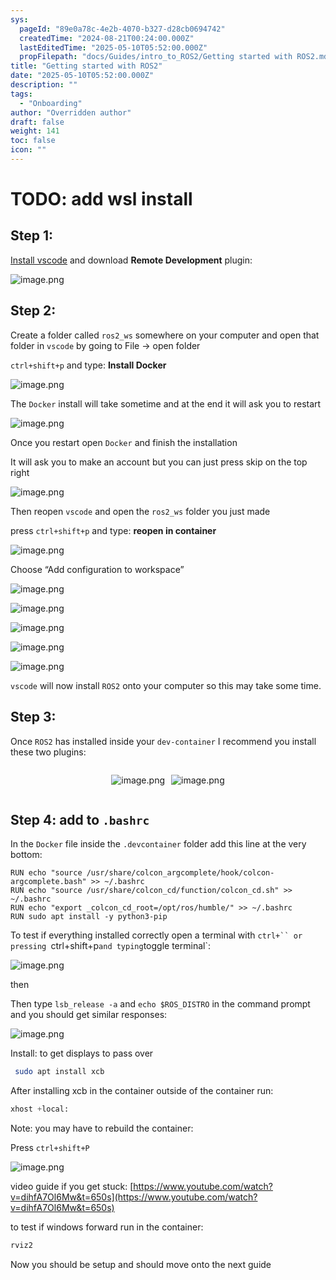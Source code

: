 ```yaml
---
sys:
  pageId: "89e0a78c-4e2b-4070-b327-d28cb0694742"
  createdTime: "2024-08-21T00:24:00.000Z"
  lastEditedTime: "2025-05-10T05:52:00.000Z"
  propFilepath: "docs/Guides/intro_to_ROS2/Getting started with ROS2.md"
title: "Getting started with ROS2"
date: "2025-05-10T05:52:00.000Z"
description: ""
tags:
  - "Onboarding"
author: "Overridden author"
draft: false
weight: 141
toc: false
icon: ""
---
```


# TODO: add wsl install

## Step 1:

[Install vscode](https://code.visualstudio.com/download) and download **Remote Development** plugin:

![image.png](https://prod-files-secure.s3.us-west-2.amazonaws.com/d518164a-d88e-44d1-a4ee-3adb3bd8bce0/efb52993-1881-4a40-b95e-6f020334f022/image.png?X-Amz-Algorithm=AWS4-HMAC-SHA256&X-Amz-Content-Sha256=UNSIGNED-PAYLOAD&X-Amz-Credential=ASIAZI2LB466XWIYTIG5%2F20250710%2Fus-west-2%2Fs3%2Faws4_request&X-Amz-Date=20250710T024422Z&X-Amz-Expires=3600&X-Amz-Security-Token=IQoJb3JpZ2luX2VjEKv%2F%2F%2F%2F%2F%2F%2F%2F%2F%2FwEaCXVzLXdlc3QtMiJIMEYCIQDdAuRG4izwZqudXl6KetxGwcroVgq4M0EOmouQIkAIJQIhAJs4LTSg18YP1bvLmZNJCnEawesEt521vp0rSuvioBTLKogECLT%2F%2F%2F%2F%2F%2F%2F%2F%2F%2FwEQABoMNjM3NDIzMTgzODA1IgzjByqDHvgARoos9%2Boq3AM%2FZsLRZRzd1JOub7g7oIq7Irx8qU5p46JOnLG%2FOrLklHh3Neatxw%2BvImTMFvkecT7syN4KHoHV8L%2BxIh8QyGZS05uSGlm0jZ3g77ZWt8eLCT57LZ9WlfPoNK4gKBFjF6y1yYH3XnGFVTAWknEPJytAp7B4AoFNK3dKioYowyQxN9zigETjywJLBiJemTv2wXtbALGdixKOoqbGdf0dwKh9MiXX89ADMTqmmnQuKbreZfNu5uLnLR8YPJdLFvLeIKFdsw5FHQjoXk4ferjMvNkySxvgS2GBfP5BGf3MtkFMTJkCg8GUyWiWrsN0R8hPMAoMEn%2BTk67JONysg2bRmWLxXyN45CZMh53OOCv%2FS%2BWFoncqZPbwf0fKRoEd%2BVXZf1J23PnraiY8pfNPm6%2FbkGRBEZr%2BR4Z%2BSF5RQI%2BBVdjRhGurcDsuytRr0NdwewrCVomAixdsqNe9yXcT65q6%2FzBJnlB21O5iIt1%2FM1TQzRN3H3PWHViB8fvfyyjiE7anczsXqL3702nXsZIhOC%2FperE3If92IdLl9PhkLv7Di%2B9tcqoz578508GeSTd%2FGMqmWVaBBtGE0v7DlYkQZY49nOqw5d7101hOVB%2FCKKwmK984GKq9T0brRWiVuGWuXDCB0bzDBjqkAUUBSOurXV5TJxUTDTg%2Bv7oRB%2BXwQm%2B9htCopk8u6EEl3BLoGrZdr9MJb16dnnxfI04%2F5UHdYC81%2Blh0tWjAPM4G%2FDVf4MDY%2FBRPbdLtHU4osHaSdDQajdyLaU7eG7jpWTW9dAwrQizD577twXnsMkQmv9StYKpu7agF1jsPy3gN%2BCAETZAyPyE%2Bz4ncF1ANIAAs4%2BGRf8CIJolDPmXvQDHnhNhN&X-Amz-Signature=1501f2eeac4c2e1b3abd7bdd61ed3c0e5a5740a4238ebbf1fcc6453c8de1d87b&X-Amz-SignedHeaders=host&x-amz-checksum-mode=ENABLED&x-id=GetObject)

## Step 2:

Create a folder called `ros2_ws` somewhere on your computer and open that folder in `vscode` by going to File → open folder 

`ctrl+shift+p` and type: **Install Docker**

![image.png](https://prod-files-secure.s3.us-west-2.amazonaws.com/d518164a-d88e-44d1-a4ee-3adb3bd8bce0/2269dc0e-1cd5-47ff-bceb-c04ad9b2eab0/image.png?X-Amz-Algorithm=AWS4-HMAC-SHA256&X-Amz-Content-Sha256=UNSIGNED-PAYLOAD&X-Amz-Credential=ASIAZI2LB466XWIYTIG5%2F20250710%2Fus-west-2%2Fs3%2Faws4_request&X-Amz-Date=20250710T024422Z&X-Amz-Expires=3600&X-Amz-Security-Token=IQoJb3JpZ2luX2VjEKv%2F%2F%2F%2F%2F%2F%2F%2F%2F%2FwEaCXVzLXdlc3QtMiJIMEYCIQDdAuRG4izwZqudXl6KetxGwcroVgq4M0EOmouQIkAIJQIhAJs4LTSg18YP1bvLmZNJCnEawesEt521vp0rSuvioBTLKogECLT%2F%2F%2F%2F%2F%2F%2F%2F%2F%2FwEQABoMNjM3NDIzMTgzODA1IgzjByqDHvgARoos9%2Boq3AM%2FZsLRZRzd1JOub7g7oIq7Irx8qU5p46JOnLG%2FOrLklHh3Neatxw%2BvImTMFvkecT7syN4KHoHV8L%2BxIh8QyGZS05uSGlm0jZ3g77ZWt8eLCT57LZ9WlfPoNK4gKBFjF6y1yYH3XnGFVTAWknEPJytAp7B4AoFNK3dKioYowyQxN9zigETjywJLBiJemTv2wXtbALGdixKOoqbGdf0dwKh9MiXX89ADMTqmmnQuKbreZfNu5uLnLR8YPJdLFvLeIKFdsw5FHQjoXk4ferjMvNkySxvgS2GBfP5BGf3MtkFMTJkCg8GUyWiWrsN0R8hPMAoMEn%2BTk67JONysg2bRmWLxXyN45CZMh53OOCv%2FS%2BWFoncqZPbwf0fKRoEd%2BVXZf1J23PnraiY8pfNPm6%2FbkGRBEZr%2BR4Z%2BSF5RQI%2BBVdjRhGurcDsuytRr0NdwewrCVomAixdsqNe9yXcT65q6%2FzBJnlB21O5iIt1%2FM1TQzRN3H3PWHViB8fvfyyjiE7anczsXqL3702nXsZIhOC%2FperE3If92IdLl9PhkLv7Di%2B9tcqoz578508GeSTd%2FGMqmWVaBBtGE0v7DlYkQZY49nOqw5d7101hOVB%2FCKKwmK984GKq9T0brRWiVuGWuXDCB0bzDBjqkAUUBSOurXV5TJxUTDTg%2Bv7oRB%2BXwQm%2B9htCopk8u6EEl3BLoGrZdr9MJb16dnnxfI04%2F5UHdYC81%2Blh0tWjAPM4G%2FDVf4MDY%2FBRPbdLtHU4osHaSdDQajdyLaU7eG7jpWTW9dAwrQizD577twXnsMkQmv9StYKpu7agF1jsPy3gN%2BCAETZAyPyE%2Bz4ncF1ANIAAs4%2BGRf8CIJolDPmXvQDHnhNhN&X-Amz-Signature=5434c812b929850ec62336da07e4e260d5bb61b5b36520ba0392e924672d7257&X-Amz-SignedHeaders=host&x-amz-checksum-mode=ENABLED&x-id=GetObject)

The `Docker` install will take sometime and at the end it will ask you to restart

![image.png](https://prod-files-secure.s3.us-west-2.amazonaws.com/d518164a-d88e-44d1-a4ee-3adb3bd8bce0/ed233f78-be33-4b1f-b89c-9c346c0e961e/image.png?X-Amz-Algorithm=AWS4-HMAC-SHA256&X-Amz-Content-Sha256=UNSIGNED-PAYLOAD&X-Amz-Credential=ASIAZI2LB466XWIYTIG5%2F20250710%2Fus-west-2%2Fs3%2Faws4_request&X-Amz-Date=20250710T024422Z&X-Amz-Expires=3600&X-Amz-Security-Token=IQoJb3JpZ2luX2VjEKv%2F%2F%2F%2F%2F%2F%2F%2F%2F%2FwEaCXVzLXdlc3QtMiJIMEYCIQDdAuRG4izwZqudXl6KetxGwcroVgq4M0EOmouQIkAIJQIhAJs4LTSg18YP1bvLmZNJCnEawesEt521vp0rSuvioBTLKogECLT%2F%2F%2F%2F%2F%2F%2F%2F%2F%2FwEQABoMNjM3NDIzMTgzODA1IgzjByqDHvgARoos9%2Boq3AM%2FZsLRZRzd1JOub7g7oIq7Irx8qU5p46JOnLG%2FOrLklHh3Neatxw%2BvImTMFvkecT7syN4KHoHV8L%2BxIh8QyGZS05uSGlm0jZ3g77ZWt8eLCT57LZ9WlfPoNK4gKBFjF6y1yYH3XnGFVTAWknEPJytAp7B4AoFNK3dKioYowyQxN9zigETjywJLBiJemTv2wXtbALGdixKOoqbGdf0dwKh9MiXX89ADMTqmmnQuKbreZfNu5uLnLR8YPJdLFvLeIKFdsw5FHQjoXk4ferjMvNkySxvgS2GBfP5BGf3MtkFMTJkCg8GUyWiWrsN0R8hPMAoMEn%2BTk67JONysg2bRmWLxXyN45CZMh53OOCv%2FS%2BWFoncqZPbwf0fKRoEd%2BVXZf1J23PnraiY8pfNPm6%2FbkGRBEZr%2BR4Z%2BSF5RQI%2BBVdjRhGurcDsuytRr0NdwewrCVomAixdsqNe9yXcT65q6%2FzBJnlB21O5iIt1%2FM1TQzRN3H3PWHViB8fvfyyjiE7anczsXqL3702nXsZIhOC%2FperE3If92IdLl9PhkLv7Di%2B9tcqoz578508GeSTd%2FGMqmWVaBBtGE0v7DlYkQZY49nOqw5d7101hOVB%2FCKKwmK984GKq9T0brRWiVuGWuXDCB0bzDBjqkAUUBSOurXV5TJxUTDTg%2Bv7oRB%2BXwQm%2B9htCopk8u6EEl3BLoGrZdr9MJb16dnnxfI04%2F5UHdYC81%2Blh0tWjAPM4G%2FDVf4MDY%2FBRPbdLtHU4osHaSdDQajdyLaU7eG7jpWTW9dAwrQizD577twXnsMkQmv9StYKpu7agF1jsPy3gN%2BCAETZAyPyE%2Bz4ncF1ANIAAs4%2BGRf8CIJolDPmXvQDHnhNhN&X-Amz-Signature=e84ea94eb1d3d5dd5eb8c49f665c3b04abead8b02cd8cce1bc54534562451243&X-Amz-SignedHeaders=host&x-amz-checksum-mode=ENABLED&x-id=GetObject)

Once you restart open `Docker` and finish the installation

It will ask you to make an account but you can just press skip on the top right

![image.png](https://prod-files-secure.s3.us-west-2.amazonaws.com/d518164a-d88e-44d1-a4ee-3adb3bd8bce0/21010ad9-1659-4fd9-9f59-9932a09b2a3d/image.png?X-Amz-Algorithm=AWS4-HMAC-SHA256&X-Amz-Content-Sha256=UNSIGNED-PAYLOAD&X-Amz-Credential=ASIAZI2LB466XWIYTIG5%2F20250710%2Fus-west-2%2Fs3%2Faws4_request&X-Amz-Date=20250710T024422Z&X-Amz-Expires=3600&X-Amz-Security-Token=IQoJb3JpZ2luX2VjEKv%2F%2F%2F%2F%2F%2F%2F%2F%2F%2FwEaCXVzLXdlc3QtMiJIMEYCIQDdAuRG4izwZqudXl6KetxGwcroVgq4M0EOmouQIkAIJQIhAJs4LTSg18YP1bvLmZNJCnEawesEt521vp0rSuvioBTLKogECLT%2F%2F%2F%2F%2F%2F%2F%2F%2F%2FwEQABoMNjM3NDIzMTgzODA1IgzjByqDHvgARoos9%2Boq3AM%2FZsLRZRzd1JOub7g7oIq7Irx8qU5p46JOnLG%2FOrLklHh3Neatxw%2BvImTMFvkecT7syN4KHoHV8L%2BxIh8QyGZS05uSGlm0jZ3g77ZWt8eLCT57LZ9WlfPoNK4gKBFjF6y1yYH3XnGFVTAWknEPJytAp7B4AoFNK3dKioYowyQxN9zigETjywJLBiJemTv2wXtbALGdixKOoqbGdf0dwKh9MiXX89ADMTqmmnQuKbreZfNu5uLnLR8YPJdLFvLeIKFdsw5FHQjoXk4ferjMvNkySxvgS2GBfP5BGf3MtkFMTJkCg8GUyWiWrsN0R8hPMAoMEn%2BTk67JONysg2bRmWLxXyN45CZMh53OOCv%2FS%2BWFoncqZPbwf0fKRoEd%2BVXZf1J23PnraiY8pfNPm6%2FbkGRBEZr%2BR4Z%2BSF5RQI%2BBVdjRhGurcDsuytRr0NdwewrCVomAixdsqNe9yXcT65q6%2FzBJnlB21O5iIt1%2FM1TQzRN3H3PWHViB8fvfyyjiE7anczsXqL3702nXsZIhOC%2FperE3If92IdLl9PhkLv7Di%2B9tcqoz578508GeSTd%2FGMqmWVaBBtGE0v7DlYkQZY49nOqw5d7101hOVB%2FCKKwmK984GKq9T0brRWiVuGWuXDCB0bzDBjqkAUUBSOurXV5TJxUTDTg%2Bv7oRB%2BXwQm%2B9htCopk8u6EEl3BLoGrZdr9MJb16dnnxfI04%2F5UHdYC81%2Blh0tWjAPM4G%2FDVf4MDY%2FBRPbdLtHU4osHaSdDQajdyLaU7eG7jpWTW9dAwrQizD577twXnsMkQmv9StYKpu7agF1jsPy3gN%2BCAETZAyPyE%2Bz4ncF1ANIAAs4%2BGRf8CIJolDPmXvQDHnhNhN&X-Amz-Signature=84744ecb09bcf324a0b146a61a4649b19ceedbb36ae2796116ba94c0c6147c6a&X-Amz-SignedHeaders=host&x-amz-checksum-mode=ENABLED&x-id=GetObject)

Then reopen `vscode` and open the `ros2_ws` folder you just made

press `ctrl+shift+p` and type: **reopen in container**

![image.png](https://prod-files-secure.s3.us-west-2.amazonaws.com/d518164a-d88e-44d1-a4ee-3adb3bd8bce0/4e93b8c2-41ad-488c-8095-c74205196118/image.png?X-Amz-Algorithm=AWS4-HMAC-SHA256&X-Amz-Content-Sha256=UNSIGNED-PAYLOAD&X-Amz-Credential=ASIAZI2LB466XWIYTIG5%2F20250710%2Fus-west-2%2Fs3%2Faws4_request&X-Amz-Date=20250710T024422Z&X-Amz-Expires=3600&X-Amz-Security-Token=IQoJb3JpZ2luX2VjEKv%2F%2F%2F%2F%2F%2F%2F%2F%2F%2FwEaCXVzLXdlc3QtMiJIMEYCIQDdAuRG4izwZqudXl6KetxGwcroVgq4M0EOmouQIkAIJQIhAJs4LTSg18YP1bvLmZNJCnEawesEt521vp0rSuvioBTLKogECLT%2F%2F%2F%2F%2F%2F%2F%2F%2F%2FwEQABoMNjM3NDIzMTgzODA1IgzjByqDHvgARoos9%2Boq3AM%2FZsLRZRzd1JOub7g7oIq7Irx8qU5p46JOnLG%2FOrLklHh3Neatxw%2BvImTMFvkecT7syN4KHoHV8L%2BxIh8QyGZS05uSGlm0jZ3g77ZWt8eLCT57LZ9WlfPoNK4gKBFjF6y1yYH3XnGFVTAWknEPJytAp7B4AoFNK3dKioYowyQxN9zigETjywJLBiJemTv2wXtbALGdixKOoqbGdf0dwKh9MiXX89ADMTqmmnQuKbreZfNu5uLnLR8YPJdLFvLeIKFdsw5FHQjoXk4ferjMvNkySxvgS2GBfP5BGf3MtkFMTJkCg8GUyWiWrsN0R8hPMAoMEn%2BTk67JONysg2bRmWLxXyN45CZMh53OOCv%2FS%2BWFoncqZPbwf0fKRoEd%2BVXZf1J23PnraiY8pfNPm6%2FbkGRBEZr%2BR4Z%2BSF5RQI%2BBVdjRhGurcDsuytRr0NdwewrCVomAixdsqNe9yXcT65q6%2FzBJnlB21O5iIt1%2FM1TQzRN3H3PWHViB8fvfyyjiE7anczsXqL3702nXsZIhOC%2FperE3If92IdLl9PhkLv7Di%2B9tcqoz578508GeSTd%2FGMqmWVaBBtGE0v7DlYkQZY49nOqw5d7101hOVB%2FCKKwmK984GKq9T0brRWiVuGWuXDCB0bzDBjqkAUUBSOurXV5TJxUTDTg%2Bv7oRB%2BXwQm%2B9htCopk8u6EEl3BLoGrZdr9MJb16dnnxfI04%2F5UHdYC81%2Blh0tWjAPM4G%2FDVf4MDY%2FBRPbdLtHU4osHaSdDQajdyLaU7eG7jpWTW9dAwrQizD577twXnsMkQmv9StYKpu7agF1jsPy3gN%2BCAETZAyPyE%2Bz4ncF1ANIAAs4%2BGRf8CIJolDPmXvQDHnhNhN&X-Amz-Signature=bcc3033d9e8f4ea2b4fae30e62fd180576022df690d5b8b2d14ec3017805299f&X-Amz-SignedHeaders=host&x-amz-checksum-mode=ENABLED&x-id=GetObject)

Choose “Add configuration to workspace”

![image.png](https://prod-files-secure.s3.us-west-2.amazonaws.com/d518164a-d88e-44d1-a4ee-3adb3bd8bce0/9560b282-5060-4989-ba37-97e7b2c22476/image.png?X-Amz-Algorithm=AWS4-HMAC-SHA256&X-Amz-Content-Sha256=UNSIGNED-PAYLOAD&X-Amz-Credential=ASIAZI2LB466XWIYTIG5%2F20250710%2Fus-west-2%2Fs3%2Faws4_request&X-Amz-Date=20250710T024422Z&X-Amz-Expires=3600&X-Amz-Security-Token=IQoJb3JpZ2luX2VjEKv%2F%2F%2F%2F%2F%2F%2F%2F%2F%2FwEaCXVzLXdlc3QtMiJIMEYCIQDdAuRG4izwZqudXl6KetxGwcroVgq4M0EOmouQIkAIJQIhAJs4LTSg18YP1bvLmZNJCnEawesEt521vp0rSuvioBTLKogECLT%2F%2F%2F%2F%2F%2F%2F%2F%2F%2FwEQABoMNjM3NDIzMTgzODA1IgzjByqDHvgARoos9%2Boq3AM%2FZsLRZRzd1JOub7g7oIq7Irx8qU5p46JOnLG%2FOrLklHh3Neatxw%2BvImTMFvkecT7syN4KHoHV8L%2BxIh8QyGZS05uSGlm0jZ3g77ZWt8eLCT57LZ9WlfPoNK4gKBFjF6y1yYH3XnGFVTAWknEPJytAp7B4AoFNK3dKioYowyQxN9zigETjywJLBiJemTv2wXtbALGdixKOoqbGdf0dwKh9MiXX89ADMTqmmnQuKbreZfNu5uLnLR8YPJdLFvLeIKFdsw5FHQjoXk4ferjMvNkySxvgS2GBfP5BGf3MtkFMTJkCg8GUyWiWrsN0R8hPMAoMEn%2BTk67JONysg2bRmWLxXyN45CZMh53OOCv%2FS%2BWFoncqZPbwf0fKRoEd%2BVXZf1J23PnraiY8pfNPm6%2FbkGRBEZr%2BR4Z%2BSF5RQI%2BBVdjRhGurcDsuytRr0NdwewrCVomAixdsqNe9yXcT65q6%2FzBJnlB21O5iIt1%2FM1TQzRN3H3PWHViB8fvfyyjiE7anczsXqL3702nXsZIhOC%2FperE3If92IdLl9PhkLv7Di%2B9tcqoz578508GeSTd%2FGMqmWVaBBtGE0v7DlYkQZY49nOqw5d7101hOVB%2FCKKwmK984GKq9T0brRWiVuGWuXDCB0bzDBjqkAUUBSOurXV5TJxUTDTg%2Bv7oRB%2BXwQm%2B9htCopk8u6EEl3BLoGrZdr9MJb16dnnxfI04%2F5UHdYC81%2Blh0tWjAPM4G%2FDVf4MDY%2FBRPbdLtHU4osHaSdDQajdyLaU7eG7jpWTW9dAwrQizD577twXnsMkQmv9StYKpu7agF1jsPy3gN%2BCAETZAyPyE%2Bz4ncF1ANIAAs4%2BGRf8CIJolDPmXvQDHnhNhN&X-Amz-Signature=3496df728bdd0f61735a0372f38a87114379ddb5ab6b4786389390f0d2b6d55d&X-Amz-SignedHeaders=host&x-amz-checksum-mode=ENABLED&x-id=GetObject)

![image.png](https://prod-files-secure.s3.us-west-2.amazonaws.com/d518164a-d88e-44d1-a4ee-3adb3bd8bce0/2ee63f81-886b-48e8-a553-dc6e5eac99e4/image.png?X-Amz-Algorithm=AWS4-HMAC-SHA256&X-Amz-Content-Sha256=UNSIGNED-PAYLOAD&X-Amz-Credential=ASIAZI2LB466XWIYTIG5%2F20250710%2Fus-west-2%2Fs3%2Faws4_request&X-Amz-Date=20250710T024422Z&X-Amz-Expires=3600&X-Amz-Security-Token=IQoJb3JpZ2luX2VjEKv%2F%2F%2F%2F%2F%2F%2F%2F%2F%2FwEaCXVzLXdlc3QtMiJIMEYCIQDdAuRG4izwZqudXl6KetxGwcroVgq4M0EOmouQIkAIJQIhAJs4LTSg18YP1bvLmZNJCnEawesEt521vp0rSuvioBTLKogECLT%2F%2F%2F%2F%2F%2F%2F%2F%2F%2FwEQABoMNjM3NDIzMTgzODA1IgzjByqDHvgARoos9%2Boq3AM%2FZsLRZRzd1JOub7g7oIq7Irx8qU5p46JOnLG%2FOrLklHh3Neatxw%2BvImTMFvkecT7syN4KHoHV8L%2BxIh8QyGZS05uSGlm0jZ3g77ZWt8eLCT57LZ9WlfPoNK4gKBFjF6y1yYH3XnGFVTAWknEPJytAp7B4AoFNK3dKioYowyQxN9zigETjywJLBiJemTv2wXtbALGdixKOoqbGdf0dwKh9MiXX89ADMTqmmnQuKbreZfNu5uLnLR8YPJdLFvLeIKFdsw5FHQjoXk4ferjMvNkySxvgS2GBfP5BGf3MtkFMTJkCg8GUyWiWrsN0R8hPMAoMEn%2BTk67JONysg2bRmWLxXyN45CZMh53OOCv%2FS%2BWFoncqZPbwf0fKRoEd%2BVXZf1J23PnraiY8pfNPm6%2FbkGRBEZr%2BR4Z%2BSF5RQI%2BBVdjRhGurcDsuytRr0NdwewrCVomAixdsqNe9yXcT65q6%2FzBJnlB21O5iIt1%2FM1TQzRN3H3PWHViB8fvfyyjiE7anczsXqL3702nXsZIhOC%2FperE3If92IdLl9PhkLv7Di%2B9tcqoz578508GeSTd%2FGMqmWVaBBtGE0v7DlYkQZY49nOqw5d7101hOVB%2FCKKwmK984GKq9T0brRWiVuGWuXDCB0bzDBjqkAUUBSOurXV5TJxUTDTg%2Bv7oRB%2BXwQm%2B9htCopk8u6EEl3BLoGrZdr9MJb16dnnxfI04%2F5UHdYC81%2Blh0tWjAPM4G%2FDVf4MDY%2FBRPbdLtHU4osHaSdDQajdyLaU7eG7jpWTW9dAwrQizD577twXnsMkQmv9StYKpu7agF1jsPy3gN%2BCAETZAyPyE%2Bz4ncF1ANIAAs4%2BGRf8CIJolDPmXvQDHnhNhN&X-Amz-Signature=2e52045fea64a45349a1e5c31ec1bc9f53a6ddced1245bccc31cdaefe614b4b3&X-Amz-SignedHeaders=host&x-amz-checksum-mode=ENABLED&x-id=GetObject)

![image.png](https://prod-files-secure.s3.us-west-2.amazonaws.com/d518164a-d88e-44d1-a4ee-3adb3bd8bce0/ae1580b2-b048-407e-aed9-b584224a7a04/image.png?X-Amz-Algorithm=AWS4-HMAC-SHA256&X-Amz-Content-Sha256=UNSIGNED-PAYLOAD&X-Amz-Credential=ASIAZI2LB466XWIYTIG5%2F20250710%2Fus-west-2%2Fs3%2Faws4_request&X-Amz-Date=20250710T024422Z&X-Amz-Expires=3600&X-Amz-Security-Token=IQoJb3JpZ2luX2VjEKv%2F%2F%2F%2F%2F%2F%2F%2F%2F%2FwEaCXVzLXdlc3QtMiJIMEYCIQDdAuRG4izwZqudXl6KetxGwcroVgq4M0EOmouQIkAIJQIhAJs4LTSg18YP1bvLmZNJCnEawesEt521vp0rSuvioBTLKogECLT%2F%2F%2F%2F%2F%2F%2F%2F%2F%2FwEQABoMNjM3NDIzMTgzODA1IgzjByqDHvgARoos9%2Boq3AM%2FZsLRZRzd1JOub7g7oIq7Irx8qU5p46JOnLG%2FOrLklHh3Neatxw%2BvImTMFvkecT7syN4KHoHV8L%2BxIh8QyGZS05uSGlm0jZ3g77ZWt8eLCT57LZ9WlfPoNK4gKBFjF6y1yYH3XnGFVTAWknEPJytAp7B4AoFNK3dKioYowyQxN9zigETjywJLBiJemTv2wXtbALGdixKOoqbGdf0dwKh9MiXX89ADMTqmmnQuKbreZfNu5uLnLR8YPJdLFvLeIKFdsw5FHQjoXk4ferjMvNkySxvgS2GBfP5BGf3MtkFMTJkCg8GUyWiWrsN0R8hPMAoMEn%2BTk67JONysg2bRmWLxXyN45CZMh53OOCv%2FS%2BWFoncqZPbwf0fKRoEd%2BVXZf1J23PnraiY8pfNPm6%2FbkGRBEZr%2BR4Z%2BSF5RQI%2BBVdjRhGurcDsuytRr0NdwewrCVomAixdsqNe9yXcT65q6%2FzBJnlB21O5iIt1%2FM1TQzRN3H3PWHViB8fvfyyjiE7anczsXqL3702nXsZIhOC%2FperE3If92IdLl9PhkLv7Di%2B9tcqoz578508GeSTd%2FGMqmWVaBBtGE0v7DlYkQZY49nOqw5d7101hOVB%2FCKKwmK984GKq9T0brRWiVuGWuXDCB0bzDBjqkAUUBSOurXV5TJxUTDTg%2Bv7oRB%2BXwQm%2B9htCopk8u6EEl3BLoGrZdr9MJb16dnnxfI04%2F5UHdYC81%2Blh0tWjAPM4G%2FDVf4MDY%2FBRPbdLtHU4osHaSdDQajdyLaU7eG7jpWTW9dAwrQizD577twXnsMkQmv9StYKpu7agF1jsPy3gN%2BCAETZAyPyE%2Bz4ncF1ANIAAs4%2BGRf8CIJolDPmXvQDHnhNhN&X-Amz-Signature=89cfa7bb6b5f274dd3bd3a8ad9e73c832f6b087584d05358d5df5fdcae02e09a&X-Amz-SignedHeaders=host&x-amz-checksum-mode=ENABLED&x-id=GetObject)

![image.png](https://prod-files-secure.s3.us-west-2.amazonaws.com/d518164a-d88e-44d1-a4ee-3adb3bd8bce0/53255b28-f75e-430f-b9e3-c0ac8577e42b/image.png?X-Amz-Algorithm=AWS4-HMAC-SHA256&X-Amz-Content-Sha256=UNSIGNED-PAYLOAD&X-Amz-Credential=ASIAZI2LB466XWIYTIG5%2F20250710%2Fus-west-2%2Fs3%2Faws4_request&X-Amz-Date=20250710T024422Z&X-Amz-Expires=3600&X-Amz-Security-Token=IQoJb3JpZ2luX2VjEKv%2F%2F%2F%2F%2F%2F%2F%2F%2F%2FwEaCXVzLXdlc3QtMiJIMEYCIQDdAuRG4izwZqudXl6KetxGwcroVgq4M0EOmouQIkAIJQIhAJs4LTSg18YP1bvLmZNJCnEawesEt521vp0rSuvioBTLKogECLT%2F%2F%2F%2F%2F%2F%2F%2F%2F%2FwEQABoMNjM3NDIzMTgzODA1IgzjByqDHvgARoos9%2Boq3AM%2FZsLRZRzd1JOub7g7oIq7Irx8qU5p46JOnLG%2FOrLklHh3Neatxw%2BvImTMFvkecT7syN4KHoHV8L%2BxIh8QyGZS05uSGlm0jZ3g77ZWt8eLCT57LZ9WlfPoNK4gKBFjF6y1yYH3XnGFVTAWknEPJytAp7B4AoFNK3dKioYowyQxN9zigETjywJLBiJemTv2wXtbALGdixKOoqbGdf0dwKh9MiXX89ADMTqmmnQuKbreZfNu5uLnLR8YPJdLFvLeIKFdsw5FHQjoXk4ferjMvNkySxvgS2GBfP5BGf3MtkFMTJkCg8GUyWiWrsN0R8hPMAoMEn%2BTk67JONysg2bRmWLxXyN45CZMh53OOCv%2FS%2BWFoncqZPbwf0fKRoEd%2BVXZf1J23PnraiY8pfNPm6%2FbkGRBEZr%2BR4Z%2BSF5RQI%2BBVdjRhGurcDsuytRr0NdwewrCVomAixdsqNe9yXcT65q6%2FzBJnlB21O5iIt1%2FM1TQzRN3H3PWHViB8fvfyyjiE7anczsXqL3702nXsZIhOC%2FperE3If92IdLl9PhkLv7Di%2B9tcqoz578508GeSTd%2FGMqmWVaBBtGE0v7DlYkQZY49nOqw5d7101hOVB%2FCKKwmK984GKq9T0brRWiVuGWuXDCB0bzDBjqkAUUBSOurXV5TJxUTDTg%2Bv7oRB%2BXwQm%2B9htCopk8u6EEl3BLoGrZdr9MJb16dnnxfI04%2F5UHdYC81%2Blh0tWjAPM4G%2FDVf4MDY%2FBRPbdLtHU4osHaSdDQajdyLaU7eG7jpWTW9dAwrQizD577twXnsMkQmv9StYKpu7agF1jsPy3gN%2BCAETZAyPyE%2Bz4ncF1ANIAAs4%2BGRf8CIJolDPmXvQDHnhNhN&X-Amz-Signature=f2ef484e0414c92b3dc01c3ea5dade51ba1313d0ac14292a638e308795c0ae51&X-Amz-SignedHeaders=host&x-amz-checksum-mode=ENABLED&x-id=GetObject)

![image.png](https://prod-files-secure.s3.us-west-2.amazonaws.com/d518164a-d88e-44d1-a4ee-3adb3bd8bce0/7c562767-5af9-4ffb-97d1-327bcdf4ee00/image.png?X-Amz-Algorithm=AWS4-HMAC-SHA256&X-Amz-Content-Sha256=UNSIGNED-PAYLOAD&X-Amz-Credential=ASIAZI2LB466XWIYTIG5%2F20250710%2Fus-west-2%2Fs3%2Faws4_request&X-Amz-Date=20250710T024422Z&X-Amz-Expires=3600&X-Amz-Security-Token=IQoJb3JpZ2luX2VjEKv%2F%2F%2F%2F%2F%2F%2F%2F%2F%2FwEaCXVzLXdlc3QtMiJIMEYCIQDdAuRG4izwZqudXl6KetxGwcroVgq4M0EOmouQIkAIJQIhAJs4LTSg18YP1bvLmZNJCnEawesEt521vp0rSuvioBTLKogECLT%2F%2F%2F%2F%2F%2F%2F%2F%2F%2FwEQABoMNjM3NDIzMTgzODA1IgzjByqDHvgARoos9%2Boq3AM%2FZsLRZRzd1JOub7g7oIq7Irx8qU5p46JOnLG%2FOrLklHh3Neatxw%2BvImTMFvkecT7syN4KHoHV8L%2BxIh8QyGZS05uSGlm0jZ3g77ZWt8eLCT57LZ9WlfPoNK4gKBFjF6y1yYH3XnGFVTAWknEPJytAp7B4AoFNK3dKioYowyQxN9zigETjywJLBiJemTv2wXtbALGdixKOoqbGdf0dwKh9MiXX89ADMTqmmnQuKbreZfNu5uLnLR8YPJdLFvLeIKFdsw5FHQjoXk4ferjMvNkySxvgS2GBfP5BGf3MtkFMTJkCg8GUyWiWrsN0R8hPMAoMEn%2BTk67JONysg2bRmWLxXyN45CZMh53OOCv%2FS%2BWFoncqZPbwf0fKRoEd%2BVXZf1J23PnraiY8pfNPm6%2FbkGRBEZr%2BR4Z%2BSF5RQI%2BBVdjRhGurcDsuytRr0NdwewrCVomAixdsqNe9yXcT65q6%2FzBJnlB21O5iIt1%2FM1TQzRN3H3PWHViB8fvfyyjiE7anczsXqL3702nXsZIhOC%2FperE3If92IdLl9PhkLv7Di%2B9tcqoz578508GeSTd%2FGMqmWVaBBtGE0v7DlYkQZY49nOqw5d7101hOVB%2FCKKwmK984GKq9T0brRWiVuGWuXDCB0bzDBjqkAUUBSOurXV5TJxUTDTg%2Bv7oRB%2BXwQm%2B9htCopk8u6EEl3BLoGrZdr9MJb16dnnxfI04%2F5UHdYC81%2Blh0tWjAPM4G%2FDVf4MDY%2FBRPbdLtHU4osHaSdDQajdyLaU7eG7jpWTW9dAwrQizD577twXnsMkQmv9StYKpu7agF1jsPy3gN%2BCAETZAyPyE%2Bz4ncF1ANIAAs4%2BGRf8CIJolDPmXvQDHnhNhN&X-Amz-Signature=ed5f10972b3e1875fccf468fc89a86e137c0de5a733ae9a74bd44f1b991a5cda&X-Amz-SignedHeaders=host&x-amz-checksum-mode=ENABLED&x-id=GetObject)

`vscode` will now install `ROS2` onto your computer so this may take some time.

## Step 3:

Once `ROS2` has installed inside your `dev-container` I recommend you install these two plugins:

<div style="display: flex;flex-direction: row; column-gap:10px; max-width: 630px;justify-content: center;">
<div>

![image.png](https://prod-files-secure.s3.us-west-2.amazonaws.com/d518164a-d88e-44d1-a4ee-3adb3bd8bce0/3fc3d550-5a54-4ba1-ba6b-faa01cdb7369/image.png?X-Amz-Algorithm=AWS4-HMAC-SHA256&X-Amz-Content-Sha256=UNSIGNED-PAYLOAD&X-Amz-Credential=ASIAZI2LB466Z2CW6KF2%2F20250710%2Fus-west-2%2Fs3%2Faws4_request&X-Amz-Date=20250710T024429Z&X-Amz-Expires=3600&X-Amz-Security-Token=IQoJb3JpZ2luX2VjEKn%2F%2F%2F%2F%2F%2F%2F%2F%2F%2FwEaCXVzLXdlc3QtMiJIMEYCIQC6cbZKzmIHaNmq9FrkxiwNhEoZly%2FgANvaqKGNvRTWSgIhAI%2FJViO5j9lv0XiS52QewjSYRZ3q%2FK68ODIXpfphxoGWKogECLL%2F%2F%2F%2F%2F%2F%2F%2F%2F%2FwEQABoMNjM3NDIzMTgzODA1Igy01xjSfi8uAa1D8ygq3APoeI0V4%2B1pCcrrir9U2pdi7y9owunqg7J5X2rzv%2BTKurYft8F4FbkSlxUVrBBQSJxYY5i5WToKGlkv3p7cEZ%2BodqO7VGu3ZkjzLkrtQyv3A0NZVnyDXGkI%2Ff4xpRuTXMeE2jdeCbo2xM27UuseCTd7jV08I5aWB1BxylUMdSLx89%2BfHe2gNYnYNwZxIWYEDD1vUG4%2F4QaEDbscOqQTmLVgFOIVBHdD7ZYxMAK73a66dBf7h1hNlaQX9iRlC80tK8XttCZXaRcWbCW40AQ6li4dIIuBi%2FjkRyxjWQUPIroz%2FgXjhqytcLEfhdKqN3%2FU2cDib0wkSvMV0sxFgP1P4QTC9ujYGSzssD3SbUfndaHzi3x6yw2O4RqKjZBoiuakv02sRTh%2F2BdfY2Ab37qNhn9U1EQFWulhzSdV0tKEScZUunKXNDYjBZfDp37Q5EnKsu5rstDJHfB%2FSPzQbSWxPj821dMj1PvNI5%2FowHnBWHt7%2Bhywod7g1Vya1ujZNe%2B1rJkYtzYwaS0Ow8r90VAbopLGFKdJAhT1EmdhmZK0oAkKJnyhzcMd2u8RTVgKVL5rC%2BhiHOFOSi5AKTLN76QVm00tNuue%2Fc183IUgWUZ9IvnPPg5Tbdp5RGlqaZgL3zDJobzDBjqkAemzAQtkYYfkYOZSXZyfQhdxEnrkwJQ0bJjdYLoL%2FEglOXgAVL5GOxQIlq3PO2ZtsDns%2BnuGkgcmQy%2B%2B9T1LnghQh0eJDxDXoJOijDQcGZ2sQm4zjjgWj4qEwt2n8%2FuEPxg8rLrLited%2B9OMvbHW0GzDuWp5SYz3WfgRCtM%2B%2B0aKKdpWWrf%2FTB9MDx5YbLkhup7TRbF25FoPWxcUY6OyocYp3dyX&X-Amz-Signature=6d03b573c144c70a92085a2acabda4582bffbead584a1c210566a6c32649e788&X-Amz-SignedHeaders=host&x-amz-checksum-mode=ENABLED&x-id=GetObject)

</div>
<div>

![image.png](https://prod-files-secure.s3.us-west-2.amazonaws.com/d518164a-d88e-44d1-a4ee-3adb3bd8bce0/d994cc66-13c2-4093-a5a3-f84cf4601a82/image.png?X-Amz-Algorithm=AWS4-HMAC-SHA256&X-Amz-Content-Sha256=UNSIGNED-PAYLOAD&X-Amz-Credential=ASIAZI2LB46632F7KZGE%2F20250710%2Fus-west-2%2Fs3%2Faws4_request&X-Amz-Date=20250710T024429Z&X-Amz-Expires=3600&X-Amz-Security-Token=IQoJb3JpZ2luX2VjEKv%2F%2F%2F%2F%2F%2F%2F%2F%2F%2FwEaCXVzLXdlc3QtMiJHMEUCIQDhbxd35obV2oxX92CXSQhh5aMrqnnv1Ol65QzpntK2IwIgWOf0JOFXoz0a0fZXZYUhbfcNOF0KZMIW5pkgYMyG%2B0QqiAQItP%2F%2F%2F%2F%2F%2F%2F%2F%2F%2FARAAGgw2Mzc0MjMxODM4MDUiDHgXQGFCRZ5B2TObsyrcAyfL8YmdjUTpulUbuHOb%2Fio7Zwk4VPXPp%2Fqa6IQ0H5wT7iH23n%2FZCwq6cS2%2BF9WD7iBNgDmA%2BKJgMr4Zg%2BC2cqG2C%2FSjGl5ehET5tET4jwRMtl17ymq05GNaySu9wjfNJga9Pym0QTG6%2BNaqeTEp%2BRWnvSJ6Srtq3uQmaBq%2BQx8ZKgvypbRgq%2FkeZ1sMNwGYdk4BbNJnjZ7esEswv88jHTzt%2F2IcKJBhtjhPl6vSc%2BCksvQEYj2DD9owT16G0DegIGT2A5oNL6l2TYiWaBLKjRC8m4yUC2fkg%2BgkAZ0Pfog8KD%2F5CB9taDxkmxcWjGl5wGEKAOexEsz3B4ByBHw5x4J3Zu7OSm4PG55SUhPSpZ5JHld6QE45POKV81dmazsYmqJsqCqwkEtNadNkLcDD1GdDQ16Ez0aLu2uZgcp3kmdL2muOGfw2Wkeh0e9aApCYvZ9n7kNZ0pbjNjKPcGTbXKbZN0t60LB4RhnUlp9D8iSPs1TvGk7DEskeSRwKNrtwPvSWlA%2FnkrCyDT0MGcHk7uz3YSX37WoICVam8rVqmtXd4jJ%2BeHyjkDhsgICm%2BFIUF7sTbJJ811hJ1MXMwQx%2BS%2FIKxmz%2BFWHG0dkvAAnW09yOpNseljTUxhoEl26yMMXPvMMGOqUBP1XeZ9Q6MwRQr9qqXFXB4Gv6QYYQzgQ2zaWsPTJC7YwfbA3pHyr2w2LERwD0SE4%2FVwfec7NNTOdfdo95AEy%2Btfb%2FXxBRY%2Fe982KjcsqbfVjnjh%2FHf1czv41HTx1HS8nY0FCASXAgxVIO7PA1q2apaqOOaOq1zrusxD1jalxktdQmK8ws7kJUK0P2ycj7T%2BJRppNbWvBBuH8nxZTMrjfzZoz%2Fph8Y&X-Amz-Signature=dc6b9b9311173134651ed4244e86184128c4e31d4e753f2f6bf179a5126dddfc&X-Amz-SignedHeaders=host&x-amz-checksum-mode=ENABLED&x-id=GetObject)

</div>
</div>

## Step 4: add to `.bashrc`

In the `Docker` file inside the `.devcontainer` folder add this line at the very bottom: 

```docker
RUN echo "source /usr/share/colcon_argcomplete/hook/colcon-argcomplete.bash" >> ~/.bashrc
RUN echo "source /usr/share/colcon_cd/function/colcon_cd.sh" >> ~/.bashrc
RUN echo "export _colcon_cd_root=/opt/ros/humble/" >> ~/.bashrc
RUN sudo apt install -y python3-pip 
```

To test if everything installed correctly open a terminal with `ctrl+`` or pressing `ctrl+shift+p` and typing `toggle terminal`:

![image.png](https://prod-files-secure.s3.us-west-2.amazonaws.com/d518164a-d88e-44d1-a4ee-3adb3bd8bce0/6a4943d8-b04e-4c02-9a58-775f3384d1a5/image.png?X-Amz-Algorithm=AWS4-HMAC-SHA256&X-Amz-Content-Sha256=UNSIGNED-PAYLOAD&X-Amz-Credential=ASIAZI2LB466XWIYTIG5%2F20250710%2Fus-west-2%2Fs3%2Faws4_request&X-Amz-Date=20250710T024423Z&X-Amz-Expires=3600&X-Amz-Security-Token=IQoJb3JpZ2luX2VjEKv%2F%2F%2F%2F%2F%2F%2F%2F%2F%2FwEaCXVzLXdlc3QtMiJIMEYCIQDdAuRG4izwZqudXl6KetxGwcroVgq4M0EOmouQIkAIJQIhAJs4LTSg18YP1bvLmZNJCnEawesEt521vp0rSuvioBTLKogECLT%2F%2F%2F%2F%2F%2F%2F%2F%2F%2FwEQABoMNjM3NDIzMTgzODA1IgzjByqDHvgARoos9%2Boq3AM%2FZsLRZRzd1JOub7g7oIq7Irx8qU5p46JOnLG%2FOrLklHh3Neatxw%2BvImTMFvkecT7syN4KHoHV8L%2BxIh8QyGZS05uSGlm0jZ3g77ZWt8eLCT57LZ9WlfPoNK4gKBFjF6y1yYH3XnGFVTAWknEPJytAp7B4AoFNK3dKioYowyQxN9zigETjywJLBiJemTv2wXtbALGdixKOoqbGdf0dwKh9MiXX89ADMTqmmnQuKbreZfNu5uLnLR8YPJdLFvLeIKFdsw5FHQjoXk4ferjMvNkySxvgS2GBfP5BGf3MtkFMTJkCg8GUyWiWrsN0R8hPMAoMEn%2BTk67JONysg2bRmWLxXyN45CZMh53OOCv%2FS%2BWFoncqZPbwf0fKRoEd%2BVXZf1J23PnraiY8pfNPm6%2FbkGRBEZr%2BR4Z%2BSF5RQI%2BBVdjRhGurcDsuytRr0NdwewrCVomAixdsqNe9yXcT65q6%2FzBJnlB21O5iIt1%2FM1TQzRN3H3PWHViB8fvfyyjiE7anczsXqL3702nXsZIhOC%2FperE3If92IdLl9PhkLv7Di%2B9tcqoz578508GeSTd%2FGMqmWVaBBtGE0v7DlYkQZY49nOqw5d7101hOVB%2FCKKwmK984GKq9T0brRWiVuGWuXDCB0bzDBjqkAUUBSOurXV5TJxUTDTg%2Bv7oRB%2BXwQm%2B9htCopk8u6EEl3BLoGrZdr9MJb16dnnxfI04%2F5UHdYC81%2Blh0tWjAPM4G%2FDVf4MDY%2FBRPbdLtHU4osHaSdDQajdyLaU7eG7jpWTW9dAwrQizD577twXnsMkQmv9StYKpu7agF1jsPy3gN%2BCAETZAyPyE%2Bz4ncF1ANIAAs4%2BGRf8CIJolDPmXvQDHnhNhN&X-Amz-Signature=24e62bc316bb77d49f714aead1f239b1e68153bb6fd6a83bf162cb0355a18b20&X-Amz-SignedHeaders=host&x-amz-checksum-mode=ENABLED&x-id=GetObject)

then 

Then type `lsb_release -a` and `echo $ROS_DISTRO` in the command prompt and you should get similar responses:

![image.png](https://prod-files-secure.s3.us-west-2.amazonaws.com/d518164a-d88e-44d1-a4ee-3adb3bd8bce0/3e635dec-a805-4e85-8b9e-d000e5b71a4e/image.png?X-Amz-Algorithm=AWS4-HMAC-SHA256&X-Amz-Content-Sha256=UNSIGNED-PAYLOAD&X-Amz-Credential=ASIAZI2LB466XWIYTIG5%2F20250710%2Fus-west-2%2Fs3%2Faws4_request&X-Amz-Date=20250710T024423Z&X-Amz-Expires=3600&X-Amz-Security-Token=IQoJb3JpZ2luX2VjEKv%2F%2F%2F%2F%2F%2F%2F%2F%2F%2FwEaCXVzLXdlc3QtMiJIMEYCIQDdAuRG4izwZqudXl6KetxGwcroVgq4M0EOmouQIkAIJQIhAJs4LTSg18YP1bvLmZNJCnEawesEt521vp0rSuvioBTLKogECLT%2F%2F%2F%2F%2F%2F%2F%2F%2F%2FwEQABoMNjM3NDIzMTgzODA1IgzjByqDHvgARoos9%2Boq3AM%2FZsLRZRzd1JOub7g7oIq7Irx8qU5p46JOnLG%2FOrLklHh3Neatxw%2BvImTMFvkecT7syN4KHoHV8L%2BxIh8QyGZS05uSGlm0jZ3g77ZWt8eLCT57LZ9WlfPoNK4gKBFjF6y1yYH3XnGFVTAWknEPJytAp7B4AoFNK3dKioYowyQxN9zigETjywJLBiJemTv2wXtbALGdixKOoqbGdf0dwKh9MiXX89ADMTqmmnQuKbreZfNu5uLnLR8YPJdLFvLeIKFdsw5FHQjoXk4ferjMvNkySxvgS2GBfP5BGf3MtkFMTJkCg8GUyWiWrsN0R8hPMAoMEn%2BTk67JONysg2bRmWLxXyN45CZMh53OOCv%2FS%2BWFoncqZPbwf0fKRoEd%2BVXZf1J23PnraiY8pfNPm6%2FbkGRBEZr%2BR4Z%2BSF5RQI%2BBVdjRhGurcDsuytRr0NdwewrCVomAixdsqNe9yXcT65q6%2FzBJnlB21O5iIt1%2FM1TQzRN3H3PWHViB8fvfyyjiE7anczsXqL3702nXsZIhOC%2FperE3If92IdLl9PhkLv7Di%2B9tcqoz578508GeSTd%2FGMqmWVaBBtGE0v7DlYkQZY49nOqw5d7101hOVB%2FCKKwmK984GKq9T0brRWiVuGWuXDCB0bzDBjqkAUUBSOurXV5TJxUTDTg%2Bv7oRB%2BXwQm%2B9htCopk8u6EEl3BLoGrZdr9MJb16dnnxfI04%2F5UHdYC81%2Blh0tWjAPM4G%2FDVf4MDY%2FBRPbdLtHU4osHaSdDQajdyLaU7eG7jpWTW9dAwrQizD577twXnsMkQmv9StYKpu7agF1jsPy3gN%2BCAETZAyPyE%2Bz4ncF1ANIAAs4%2BGRf8CIJolDPmXvQDHnhNhN&X-Amz-Signature=1ced9be06e230be5c7379ab8a2ab776dba123f1ac8787c885bcb5b3c9fc217a1&X-Amz-SignedHeaders=host&x-amz-checksum-mode=ENABLED&x-id=GetObject)

Install:  to get displays to pass over

```bash
 sudo apt install xcb
```

After installing xcb in the container outside of the container run:

```python
xhost +local:
```

Note: you may have to rebuild the container:

Press `ctrl+shift+P`

![image.png](https://prod-files-secure.s3.us-west-2.amazonaws.com/d518164a-d88e-44d1-a4ee-3adb3bd8bce0/6c2be660-2618-4c38-9c26-53554f7a0b7b/image.png?X-Amz-Algorithm=AWS4-HMAC-SHA256&X-Amz-Content-Sha256=UNSIGNED-PAYLOAD&X-Amz-Credential=ASIAZI2LB466XWIYTIG5%2F20250710%2Fus-west-2%2Fs3%2Faws4_request&X-Amz-Date=20250710T024423Z&X-Amz-Expires=3600&X-Amz-Security-Token=IQoJb3JpZ2luX2VjEKv%2F%2F%2F%2F%2F%2F%2F%2F%2F%2FwEaCXVzLXdlc3QtMiJIMEYCIQDdAuRG4izwZqudXl6KetxGwcroVgq4M0EOmouQIkAIJQIhAJs4LTSg18YP1bvLmZNJCnEawesEt521vp0rSuvioBTLKogECLT%2F%2F%2F%2F%2F%2F%2F%2F%2F%2FwEQABoMNjM3NDIzMTgzODA1IgzjByqDHvgARoos9%2Boq3AM%2FZsLRZRzd1JOub7g7oIq7Irx8qU5p46JOnLG%2FOrLklHh3Neatxw%2BvImTMFvkecT7syN4KHoHV8L%2BxIh8QyGZS05uSGlm0jZ3g77ZWt8eLCT57LZ9WlfPoNK4gKBFjF6y1yYH3XnGFVTAWknEPJytAp7B4AoFNK3dKioYowyQxN9zigETjywJLBiJemTv2wXtbALGdixKOoqbGdf0dwKh9MiXX89ADMTqmmnQuKbreZfNu5uLnLR8YPJdLFvLeIKFdsw5FHQjoXk4ferjMvNkySxvgS2GBfP5BGf3MtkFMTJkCg8GUyWiWrsN0R8hPMAoMEn%2BTk67JONysg2bRmWLxXyN45CZMh53OOCv%2FS%2BWFoncqZPbwf0fKRoEd%2BVXZf1J23PnraiY8pfNPm6%2FbkGRBEZr%2BR4Z%2BSF5RQI%2BBVdjRhGurcDsuytRr0NdwewrCVomAixdsqNe9yXcT65q6%2FzBJnlB21O5iIt1%2FM1TQzRN3H3PWHViB8fvfyyjiE7anczsXqL3702nXsZIhOC%2FperE3If92IdLl9PhkLv7Di%2B9tcqoz578508GeSTd%2FGMqmWVaBBtGE0v7DlYkQZY49nOqw5d7101hOVB%2FCKKwmK984GKq9T0brRWiVuGWuXDCB0bzDBjqkAUUBSOurXV5TJxUTDTg%2Bv7oRB%2BXwQm%2B9htCopk8u6EEl3BLoGrZdr9MJb16dnnxfI04%2F5UHdYC81%2Blh0tWjAPM4G%2FDVf4MDY%2FBRPbdLtHU4osHaSdDQajdyLaU7eG7jpWTW9dAwrQizD577twXnsMkQmv9StYKpu7agF1jsPy3gN%2BCAETZAyPyE%2Bz4ncF1ANIAAs4%2BGRf8CIJolDPmXvQDHnhNhN&X-Amz-Signature=4d4d1033af1b467810b1999319873f26daac147744e1fd1981cf2688dd674adb&X-Amz-SignedHeaders=host&x-amz-checksum-mode=ENABLED&x-id=GetObject)

video guide if you get stuck: [https://www.youtube.com/watch?v=dihfA7Ol6Mw&t=650s](https://www.youtube.com/watch?v=dihfA7Ol6Mw&t=650s)

to test if windows forward run in the container:

```bash
rviz2
```

Now you should be setup and should move onto the next guide 
